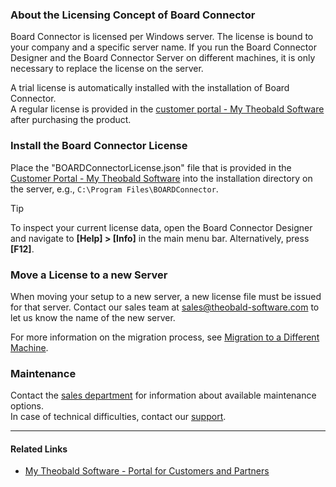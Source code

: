 ### About the Licensing Concept of Board Connector

Board Connector is licensed per Windows server. The license is bound to your company and a specific server name. If you run the Board Connector Designer and the Board Connector Server on different machines, it is only necessary to replace the license on the server.

A trial license is automatically installed with the installation of Board Connector.\
A regular license is provided in the [customer portal - My Theobald Software](https://my.theobald-software.com/) after purchasing the product.

### Install the Board Connector License

Place the "BOARDConnectorLicense.json" file that is provided in the [Customer Portal - My Theobald Software](https://my.theobald-software.com) into the installation directory on the server, e.g., `C:\Program Files\BOARDConnector`.

Tip

To inspect your current license data, open the Board Connector Designer and navigate to **[Help] > [Info]** in the main menu bar. Alternatively, press **[F12]**.

### Move a License to a new Server

When moving your setup to a new server, a new license file must be issued for that server. Contact our sales team at [sales@theobald-software.com](mailto:sales@theobald-software.com) to let us know the name of the new server.

For more information on the migration process, see [Migration to a Different Machine](../migration/#migration-to-a-different-machine).

### Maintenance

Contact the [sales department](mailto:sales@theobald-software.com) for information about available maintenance options.\
In case of technical difficulties, contact our [support](https://support.theobald-software.com/helpdesk).

______________________________________________________________________

#### Related Links

- [My Theobald Software - Portal for Customers and Partners](https://my.theobald-software.com/)
